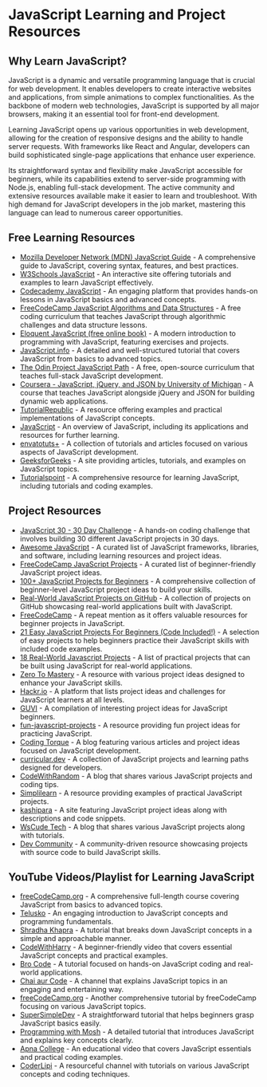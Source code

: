 # JavaScript Learning and Project Resources

## Why Learn JavaScript?
JavaScript is a dynamic and versatile programming language that is crucial for web development. It enables developers to create interactive websites and applications, from simple animations to complex functionalities. As the backbone of modern web technologies, JavaScript is supported by all major browsers, making it an essential tool for front-end development.

Learning JavaScript opens up various opportunities in web development, allowing for the creation of responsive designs and the ability to handle server requests. With frameworks like React and Angular, developers can build sophisticated single-page applications that enhance user experience.

Its straightforward syntax and flexibility make JavaScript accessible for beginners, while its capabilities extend to server-side programming with Node.js, enabling full-stack development. The active community and extensive resources available make it easier to learn and troubleshoot. With high demand for JavaScript developers in the job market, mastering this language can lead to numerous career opportunities.

## Free Learning Resources
- [Mozilla Developer Network (MDN) JavaScript Guide](https://developer.mozilla.org/en-US/docs/Web/JavaScript/Guide) - A comprehensive guide to JavaScript, covering syntax, features, and best practices.
- [W3Schools JavaScript](https://www.w3schools.com/js/) - An interactive site offering tutorials and examples to learn JavaScript effectively.
- [Codecademy JavaScript](https://www.codecademy.com/learn/introduction-to-javascript) - An engaging platform that provides hands-on lessons in JavaScript basics and advanced concepts.
- [FreeCodeCamp JavaScript Algorithms and Data Structures](https://www.freecodecamp.org/learn/javascript-algorithms-and-data-structures/) - A free coding curriculum that teaches JavaScript through algorithmic challenges and data structure lessons.
- [Eloquent JavaScript (free online book)](https://eloquentjavascript.net/) - A modern introduction to programming with JavaScript, featuring exercises and projects.
- [JavaScript.info](https://javascript.info/) - A detailed and well-structured tutorial that covers JavaScript from basics to advanced topics.
- [The Odin Project JavaScript Path](https://www.theodinproject.com/paths/full-stack-javascript) - A free, open-source curriculum that teaches full-stack JavaScript development.
- [Coursera - JavaScript, jQuery, and JSON by University of Michigan](https://www.coursera.org/learn/javascript-jquery-json) - A course that teaches JavaScript alongside jQuery and JSON for building dynamic web applications.
- [TutorialRepublic](https://www.tutorialrepublic.com/javascript-examples.php) - A resource offering examples and practical implementations of JavaScript concepts.
- [JavaScript](https://www.javascript.com/) - An overview of JavaScript, including its applications and resources for further learning.
- [envatotuts+](https://tutsplus.com/t/tutorials/search/Javascript) - A collection of tutorials and articles focused on various aspects of JavaScript development.
- [GeeksforGeeks](https://www.geeksforgeeks.org/javascript/) - A site providing articles, tutorials, and examples on JavaScript topics.
- [Tutorialspoint](https://www.tutorialspoint.com/javascript/index.htm) - A comprehensive resource for learning JavaScript, including tutorials and coding examples.

## Project Resources
- [JavaScript 30 - 30 Day Challenge](https://javascript30.com/) - A hands-on coding challenge that involves building 30 different JavaScript projects in 30 days.
- [Awesome JavaScript](https://github.com/sorrycc/awesome-javascript) - A curated list of JavaScript frameworks, libraries, and software, including learning resources and project ideas.
- [FreeCodeCamp JavaScript Projects](https://www.freecodecamp.org/news/javascript-projects-for-beginners/) - A curated list of beginner-friendly JavaScript project ideas.
- [100+ JavaScript Projects for Beginners](https://jsbeginners.com/javascript-projects-for-beginners/) - A comprehensive collection of beginner-level JavaScript project ideas to build your skills.
- [Real-World JavaScript Projects on GitHub](https://github.com/michaelrambeau/bestofjs) - A collection of projects on GitHub showcasing real-world applications built with JavaScript.
- [FreeCodeCamp](https://www.freecodecamp.org/news/javascript-projects-for-beginners/) - A repeat mention as it offers valuable resources for beginner projects in JavaScript.
- [21 Easy JavaScript Projects For Beginners (Code Included!)](https://skillcrush.com/blog/projects-you-can-do-with-javascript/) - A selection of easy projects to help beginners practice their JavaScript skills with included code examples.
- [18 Real-World Javascript Projects](https://www.crio.do/projects/category/javascript-projects/) - A list of practical projects that can be built using JavaScript for real-world applications.
- [Zero To Mastery](https://zerotomastery.io/blog/javascript-practice-projects/) - A resource with various project ideas designed to enhance your JavaScript skills.
- [Hackr.io](https://hackr.io/blog/javascript-projects) - A platform that lists project ideas and challenges for JavaScript learners at all levels.
- [GUVI](https://www.guvi.in/blog/best-javascript-project-ideas/) - A compilation of interesting project ideas for JavaScript beginners.
- [fun-javascript-projects](https://fun-javascript-projects.com/) - A resource providing fun project ideas for practicing JavaScript.
- [Coding Torque](https://codingtorque.com/category/javascript/) - A blog featuring various articles and project ideas focused on JavaScript development.
- [curricular.dev](https://curricular.dev/projects/javascript/?gad_source=1&gclid=Cj0KCQjw6uWyBhD1ARIsAIMcADofEDl_t-dojYRfU4jVGH2rpjiYDIPdih_0KItS82IL4kIC5KophGcaAi1nEALw_wcB) - A collection of JavaScript projects and learning paths designed for developers.
- [CodeWithRandom](https://www.codewithrandom.com/category/javascript/) - A blog that shares various JavaScript projects and coding tips.
- [Simplilearn](https://www.simplilearn.com/tutorials/javascript-tutorial/javascript-projects) - A resource providing examples of practical JavaScript projects.
- [kashipara](https://www.kashipara.com/project/javascript-project_9) - A site featuring JavaScript project ideas along with descriptions and code snippets.
- [WsCude Tech](https://www.wscubetech.com/blog/javascript-projects/) - A blog that shares various JavaScript projects along with tutorials.
- [Dev Community](https://dev.to/nehasoni__/25-javascript-project-with-source-code-to-build-your-skills-18e7) - A community-driven resource showcasing projects with source code to build JavaScript skills.

## YouTube Videos/Playlist for Learning JavaScript
- [freeCodeCamp.org](https://youtu.be/PkZNo7MFNFg?si=dGqNdDCQkBpsg9Hw) - A comprehensive full-length course covering JavaScript from basics to advanced topics.
- [Telusko](https://youtu.be/IC5vBKc21X8?si=iJcr8qGqmGU3vkBM) - An engaging introduction to JavaScript concepts and programming fundamentals.
- [Shradha Khapra](https://youtu.be/ajdRvxDWH4w?si=jF_2nn_Vhll2beay) - A tutorial that breaks down JavaScript concepts in a simple and approachable manner.
- [CodeWithHarry](https://youtu.be/ER9SspLe4Hg?si=wNEzUG5Pbl1cyqO4) - A beginner-friendly video that covers essential JavaScript concepts and practical examples.
- [Bro Code](https://youtu.be/lfmg-EJ8gm4?si=99TNI9O77SQrXtul) - A tutorial focused on hands-on JavaScript coding and real-world applications.
- [Chai aur Code](https://youtu.be/sscX432bMZo?si=4BZUfK3myY3V6uJ8) - A channel that explains JavaScript topics in an engaging and entertaining way.
- [freeCodeCamp.org](https://youtu.be/jS4aFq5-91M?si=gWsE4mEP6qPxbiC_) - Another comprehensive tutorial by freeCodeCamp focusing on various JavaScript topics.
- [SuperSimpleDev](https://youtu.be/EerdGm-ehJQ?si=ggxibIkAh1EmNzKF) - A straightforward tutorial that helps beginners grasp JavaScript basics easily.
- [Programming with Mosh](https://youtu.be/W6NZfCO5SIk?si=diHf3p1LkUvpvv-w) - A detailed tutorial that introduces JavaScript and explains key concepts clearly.
- [Apna College](https://youtu.be/VlPiVmYuoqw?si=DSxZd3uZeix09S4k) - An educational video that covers JavaScript essentials and practical coding examples.
- [CoderLipi](https://youtu.be/zBPeGR48_vE?si=-hnq6s2xJYQIMqzs) - A resourceful channel with tutorials on various JavaScript concepts and coding techniques.
